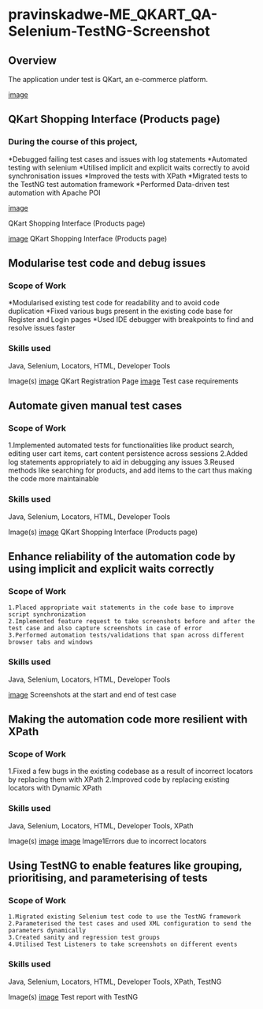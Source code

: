 # pravinskadwe-ME_QKART_QA-Selenium-TestNG-Screenshot

## Overview
The application under test is QKart, an e-commerce platform.

[image](https://directus.crio.do/assets/e8f0f67a-82db-4fba-bf63-aea7763e233f?)

## QKart Shopping Interface (Products page)

### During the course of this project,
  *Debugged failing test cases and issues with log statements
  *Automated testing with selenium
  *Utilised implicit and explicit waits correctly to avoid synchronisation issues
  *Improved the tests with XPath
  *Migrated tests to the TestNG test automation framework
  *Performed Data-driven test automation with Apache POI

[image](https://directus.crio.do/assets/e8f0f67a-82db-4fba-bf63-aea7763e233f?)

QKart Shopping Interface (Products page)

[image](https://directus.crio.do/assets/de3cc7eb-1abb-4d34-b6cc-03428ef616a5?)
QKart Shopping Interface (Products page)

## Modularise test code and debug issues

### Scope of Work
  *Modularised existing test code for readability and to avoid code duplication
  *Fixed various bugs present in the existing code base for Register and Login pages
  *Used IDE debugger with breakpoints to find and resolve issues faster

### Skills used
Java, Selenium, Locators, HTML, Developer Tools

Image(s)
[image](https://directus.crio.do/assets/05b9437e-79df-473d-aed3-a6198a028c1e?)
QKart Registration Page
[image](https://directus.crio.do/assets/10efc19d-f0a3-439b-a702-52ec7b3fa010?)
Test case requirements

## Automate given manual test cases
### Scope of Work
  1.Implemented automated tests for functionalities like product search, editing user cart items, cart content persistence across sessions
  2.Added log statements appropriately to aid in debugging any issues
  3.Reused methods like searching for products, and add items to the cart thus making the code more maintainable

### Skills used
Java, Selenium, Locators, HTML, Developer Tools

Image(s)
[image](https://directus.crio.do/assets/311a307e-4596-48c2-84cc-406d746fa4f3?)
QKart Shopping Interface (Products page)

## Enhance reliability of the automation code by using implicit and explicit waits correctly
### Scope of Work
	1.Placed appropriate wait statements in the code base to improve script synchronization
	2.Implemented feature request to take screenshots before and after the test case and also capture screenshots in case of error
	3.Performed automation tests/validations that span across different browser tabs and windows

### Skills used
Java, Selenium, Locators, HTML, Developer Tools

[image](https://directus.crio.do/assets/75823f7d-4aa9-4e1a-bd5b-2d53fc0ac114?)
Screenshots at the start and end of test case

## Making the automation code more resilient with XPath
### Scope of Work
  1.Fixed a few bugs in the existing codebase as a result of incorrect locators by replacing them with XPath
  2.Improved code by replacing existing locators with Dynamic XPath

### Skills used
Java, Selenium, Locators, HTML, Developer Tools, XPath

Image(s)
[image](https://directus.crio.do/assets/ac9b2a10-d06b-4132-a9ea-c12748b264fa?)
[image](https://directus.crio.do/assets/fdecd058-f439-4d2d-8b1c-5aaba9f2f166?)
Image1Errors due to incorrect locators


## Using TestNG to enable features like grouping, prioritising, and parameterising of tests
### Scope of Work
	1.Migrated existing Selenium test code to use the TestNG framework
	2.Parameterised the test cases and used XML configuration to send the parameters dynamically
	3.Created sanity and regression test groups
	4.Utilised Test Listeners to take screenshots on different events

### Skills used
Java, Selenium, Locators, HTML, Developer Tools, XPath, TestNG

Image(s)
[image](https://directus.crio.do/assets/fc7a4e0f-3981-4f98-8711-052a0b30f50e?)
Test report with TestNG
